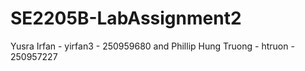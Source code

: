 # SE2205B-LabAssignment2
Yusra Irfan - yirfan3 - 250959680
and Phillip Hung Truong - htruon - 250957227
